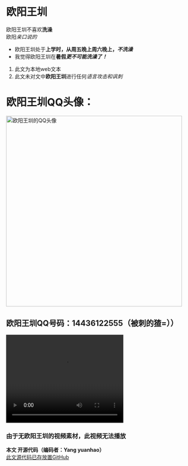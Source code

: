 <DOCTYPE html>
<html>
<head>
  <title>欧阳王了个圳</title>
</head>
  
  <body>
    <h1 id="top">欧阳王圳</h1>
      <div>
        <p>欧阳王圳不喜欢<strong>洗澡</strong> <br>欧阳<em>亲口说的</em></p>
        <ul>
          <li>欧阳王圳处于<strong>上学时，从周五晚上周六晚上，<em>不洗澡</em></strong></li>
          <li>我觉得欧阳王圳在<strong>暑假<em>更不可能洗澡了！</em></strong></li>
        </ul>
      </div>
      <div>
        <ol>
          <li>此文为本地web文本</li>
          <li>此文未对文中<strong>欧阳王圳</strong>进行任何<em>语言攻击和讽刺</em></li>
        </ol>
        <h1>欧阳王圳QQ头像：</h1>
        <img src="E:\壁纸 图片\其他\1443612555EFB8B0AF754AE6747231D900E8658A92.jpg" alt="欧阳王圳的QQ头像" width="480" height="520">
        <h2>欧阳王圳QQ号码：14436122555（被刺的猹=））</h2>
        <video src="" width="320" height="240" controls>由于无欧阳王圳的视频素材，此视频无法播放</video><h3>由于无欧阳王圳的视频素材，此视频无法播放</h3>
      </div>
      <div>
        <p><strong>本文 开源代码（编码者：Yang yuanhao）</strong> <br><a href="" target="_blank">此文源代码已存放置GitHub</a></p>
      </div >
  </body>
</html>
